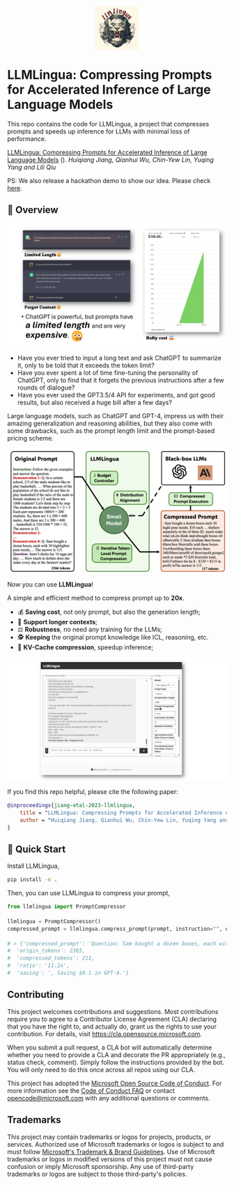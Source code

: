 <p align="center" width="100%">
<img src="images/LLMLingua_logo.png" alt="LLMLingua" style="width: 20%; min-width: 100px; display: block; margin: auto;">
</p>

# LLMLingua: Compressing Prompts for Accelerated Inference of Large Language Models

This repo contains the code for LLMLingua, a project that compresses prompts and speeds up inference for LLMs with minimal loss of performance.

[LLMLingua: Compressing Prompts for Accelerated Inference of Large Language Models]() ().
_Huiqiang Jiang, Qianhui Wu, Chin-Yew Lin, Yuqing Yang and Lili Qiu_


PS: We also release a hackathon demo to show our idea. Please check [here](https://hackbox.microsoft.com/hackathons/hackathon2023/project/26540).


## 🎥 Overview

![image](./images/LLMLingua_motivation.png)

- Have you ever tried to input a long text and ask ChatGPT to summarize it, only to be told that it exceeds the token limit? ​
- Have you ever spent a lot of time fine-tuning the personality of ChatGPT, only to find that it forgets the previous instructions after a few rounds of dialogue? ​
- Have you ever used the GPT3.5/4 API for experiments, and got good results, but also received a huge bill after a few days? ​

Large language models, such as ChatGPT and GPT-4, impress us with their amazing generalization and reasoning abilities, but they also come with some drawbacks, such as the prompt length limit and the prompt-based pricing scheme.​

![image](./images/LLMLingua_framework.png)

Now you can use **LLMLingua**!​

A simple and efficient method to compress prompt up to **20x**.​

- 💰 **Saving cost**, not only prompt, but also the generation length;​
- 📝 **Support longer contexts**;​
- ⚖️ **Robustness**, no need any training for the LLMs;​
- 🕵️ **Keeping** the original prompt knowledge like ICL, reasoning, etc.​
- 📜 **KV-Cache compression**, speedup inference;​

![image](./images/LLMLingua_demo.png)

If you find this repo helpful, please cite the following paper:

```bibtex
@inproceedings{jiang-etal-2023-llmlingua,
    title = "LLMLingua: Compressing Prompts for Accelerated Inference of Large Language Models",
    author = "Huiqiang Jiang, Qianhui Wu, Chin-Yew Lin, Yuqing Yang and Lili Qiu",
}
```

## 🎯 Quick Start

Install LLMLingua,

```bash
pip install -e .
```
    
Then, you can use LLMLingua to compress your prompt,
    
```python
from llmlingua import PromptCompressor

llmlingua = PromptCompressor()
compressed_prompt = llmlingua.compress_prompt(prompt, instruction="", question="", target_token=200)

# > {'compressed_prompt': 'Question: Sam bought a dozen boxes, each with 30 highlighter pens inside, for $10 each box. He reanged five of boxes into packages of sixlters each and sold them $3 per. He sold the rest theters separately at the of three pens $2. How much did make in total, dollars?\nLets think step step\nSam bought 1 boxes x00 oflters.\nHe bought 12 * 300ters in total\nSam then took 5 boxes 6ters0ters.\nHe sold these boxes for 5 *5\nAfterelling these  boxes there were 3030 highlighters remaining.\nThese form 330 / 3 = 110 groups of three pens.\nHe sold each of these groups for $2 each, so made 110 * 2 = $220 from them.\nIn total, then, he earned $220 + $15 = $235.\nSince his original cost was $120, he earned $235 - $120 = $115 in profit.\nThe answer is 115',
#  'origin_tokens': 2365,
#  'compressed_tokens': 211,
#  'ratio': '11.2x',
#  'saving': ', Saving $0.1 in GPT-4.'}
```


## Contributing

This project welcomes contributions and suggestions.  Most contributions require you to agree to a
Contributor License Agreement (CLA) declaring that you have the right to, and actually do, grant us
the rights to use your contribution. For details, visit https://cla.opensource.microsoft.com.

When you submit a pull request, a CLA bot will automatically determine whether you need to provide
a CLA and decorate the PR appropriately (e.g., status check, comment). Simply follow the instructions
provided by the bot. You will only need to do this once across all repos using our CLA.

This project has adopted the [Microsoft Open Source Code of Conduct](https://opensource.microsoft.com/codeofconduct/).
For more information see the [Code of Conduct FAQ](https://opensource.microsoft.com/codeofconduct/faq/) or
contact [opencode@microsoft.com](mailto:opencode@microsoft.com) with any additional questions or comments.

## Trademarks

This project may contain trademarks or logos for projects, products, or services. Authorized use of Microsoft 
trademarks or logos is subject to and must follow 
[Microsoft's Trademark & Brand Guidelines](https://www.microsoft.com/en-us/legal/intellectualproperty/trademarks/usage/general).
Use of Microsoft trademarks or logos in modified versions of this project must not cause confusion or imply Microsoft sponsorship.
Any use of third-party trademarks or logos are subject to those third-party's policies.
